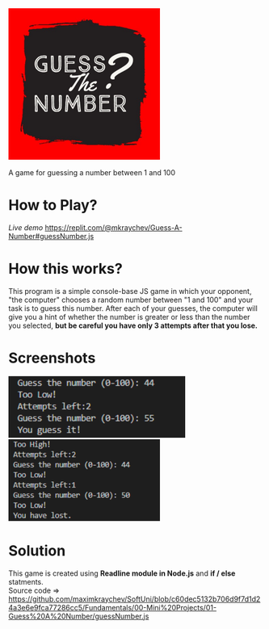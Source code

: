 <img src="https://raw.githubusercontent.com/maximkraychev/SoftUni/main/Fundamentals/00-Mini%20Projects/01-Guess%20A%20Number/images/guess%20the%20number.jpg" width="300px">

A game for guessing a number between 1 and 100

# How to Play?
*Live demo* https://replit.com/@mkraychev/Guess-A-Number#guessNumber.js

# How this works?

This program is a simple console-base JS game in which your opponent, "the computer" chooses a random number between "1 and 100" and your task is to guess this number. After each of your guesses, the computer will give you a hint of whether the number is greater or less than the number you selected, **but be careful you have only 3 attempts after that you lose.**

# Screenshots
<img src="https://raw.githubusercontent.com/maximkraychev/SoftUni/main/Fundamentals/00-Mini%20Projects/01-Guess%20A%20Number/images/youWon.PNG" alt="image" width="350px">
<img src="https://raw.githubusercontent.com/maximkraychev/SoftUni/main/Fundamentals/00-Mini%20Projects/01-Guess%20A%20Number/images/youLost.PNG" alt="image" width="300px">


# Solution
This game is created using **Readline module in Node.js** and **if / else** statments. 
<br> Source code => https://github.com/maximkraychev/SoftUni/blob/c60dec5132b706d9f7d1d24a3e6e9fca77286cc5/Fundamentals/00-Mini%20Projects/01-Guess%20A%20Number/guessNumber.js 